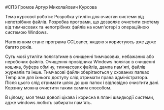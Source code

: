 #СПЗ Громов Артур Миколайович Курсова

Тема курсової роботи: Розробка утиліти для очистки системи від непотрібних файлів. Розробка програми, що дозволяє очистити систему від тимчасових та непотрібних файлів на комп'ютері з операційною системою Windows.

Натхненням стане програма CCLeaner, якщою я користуюсь вже дуже багато років.

Суть моєї утиліти полягатиме в очищенні тимчасових, небажаних або неробочих файлів. Очищення провідника Windows полягає в очищенні кошика, буфера обміну, тимчасових файлів, дампа пам'яті, файлів журналів та інше. Тимчасові файли зберігаються у схованих папках Temp але для їхнього доступу слід отримати права адміністратора. Після цього слід отримати шлях до цих папок і відповідно очистити дані. Корзину можна очистити таким самим способом.

В цілому, моя тема доволі цікава і корисна в плані швидкодії системи, адже windows любить забирати пам'ять.

